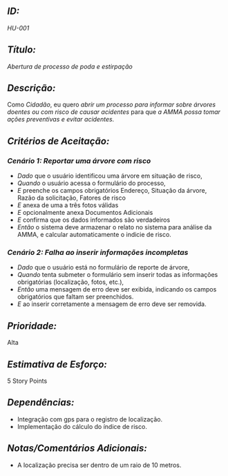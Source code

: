 ## *ID:*  
*HU-001*

## *Título:*  
*Abertura de processo de poda e estirpação*

## *Descrição:*  
Como *Cidadão*, eu quero *abrir um processo para informar sobre árvores doentes ou com risco de causar acidentes* para que *a AMMA possa tomar ações preventivas e evitar acidentes*.

## *Critérios de Aceitação:*

### *Cenário 1: Reportar uma árvore com risco*
- *Dado* que o usuário identificou uma árvore em situação de risco,
- *Quando* o usuário acessa o formulário do processo,
- *E* preenche os campos obrigatórios Endereço, Situação da árvore, Razão da solicitação, Fatores de risco
- *E* anexa de uma a três fotos válidas
- *E* opcionalmente anexa Documentos Adicionais
- *E* confirma que os dados informados são verdadeiros
- *Então* o sistema deve armazenar o relato no sistema para análise da AMMA, e calcular automaticamente o indicie de risco.

### *Cenário 2: Falha ao inserir informações incompletas*
- *Dado* que o usuário está no formulário de reporte de árvore,
- *Quando* tenta submeter o formulário sem inserir todas as informações obrigatórias (localização, fotos, etc.),
- *Então* uma mensagem de erro deve ser exibida, indicando os campos obrigatórios que faltam ser preenchidos.
- *E* ao inserir corretamente a mensagem de erro deve ser removida.

## *Prioridade:*  
Alta

## *Estimativa de Esforço:*  
5 Story Points

## *Dependências:*  
- Integração com gps para o registro de localização.
- Implementação do cálculo do índice de risco.

## *Notas/Comentários Adicionais:* 
- A localização precisa ser dentro de um raio de 10 metros.
